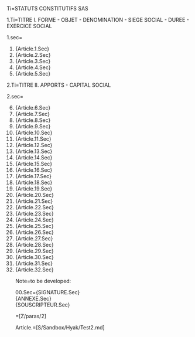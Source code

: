Ti=STATUTS CONSTITUTIFS SAS


1.Ti=TITRE I. FORME - OBJET - DENOMINATION - SIEGE SOCIAL - DUREE - EXERCICE SOCIAL

1.sec=<ol><li>{Article.1.Sec}</li><li>{Article.2.Sec}</li><li>{Article.3.Sec}</li><li>{Article.4.Sec}</li><li>{Article.5.Sec}</li></ol>


2.Ti=TITRE II. APPORTS - CAPITAL SOCIAL

2.sec=<ol start=6><li>{Article.6.Sec}</li><li>{Article.7.Sec}</li><li>{Article.8.Sec}</li><li>{Article.9.Sec}</li><li>{Article.10.Sec}</li><li>{Article.11.Sec}</li><li>{Article.12.Sec}</li><li>{Article.13.Sec}</li><li>{Article.14.Sec}</li><li>{Article.15.Sec}</li><li>{Article.16.Sec}</li><li>{Article.17.Sec}</li><li>{Article.18.Sec}</li><li>{Article.19.Sec}</li><li>{Article.20.Sec}</li><li>{Article.21.Sec}</li><li>{Article.22.Sec}</li><li>{Article.23.Sec}</li><li>{Article.24.Sec}</li><li>{Article.25.Sec}</li><li>{Article.26.Sec}</li><li>{Article.27.Sec}</li><li>{Article.28.Sec}</li><li>{Article.29.Sec}</li><li>{Article.30.Sec}</li><li>{Article.31.Sec}</li><li>{Article.32.Sec}

Note=to be developed:

00.Sec={SIGNATURE.Sec}<br>{ANNEXE.Sec}<br>{SOUSCRIPTEUR.Sec}

=[Z/paras/2]

Article.=[S/Sandbox/Hyak/Test2.md]